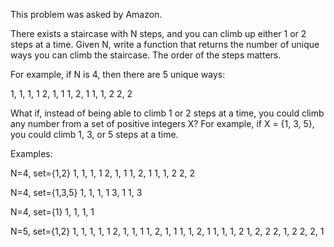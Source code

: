 This problem was asked by Amazon.

There exists a staircase with N steps, and you can climb up either 1 or 2 steps at a time. Given N, write a function that returns the number of unique ways you can climb the staircase. The order of the steps matters.

For example, if N is 4, then there are 5 unique ways:

1, 1, 1, 1
2, 1, 1
1, 2, 1
1, 1, 2
2, 2

What if, instead of being able to climb 1 or 2 steps at a time, you could climb any number from a set of positive integers X? For example, if X = {1, 3, 5}, you could climb 1, 3, or 5 steps at a time.

Examples:

N=4, set={1,2}
1, 1, 1, 1
2, 1, 1
1, 2, 1
1, 1, 2
2, 2

N=4, set={1,3,5}
1, 1, 1, 1
3, 1
1, 3 

N=4, set={1}
1, 1, 1, 1

N=5, set={1,2}
1, 1, 1, 1, 1
2, 1, 1, 1
1, 2, 1, 1
1, 1, 2, 1
1, 1, 1, 2
1, 2, 2
2, 1, 2 
2, 2, 1
